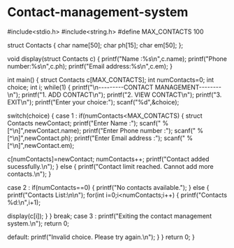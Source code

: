 # Contact-management-system

#include<stdio.h>
#include<string.h>
#define MAX_CONTACTS 100

struct Contacts
{
 char name[50];
 char ph[15];
 char em[50];
};

void display(struct Contacts c)
{
 printf("Name :%s\n",c.name);
 printf("Phone number:%s\n",c.ph);
 printf("Email address:%s\n",c.em);
}

int main()
{
 struct Contacts c[MAX_CONTACTS];
 int numContacts=0;
 int choice;
 int i;
 while(1)
 {
  printf("\n---------CONTACT MANAGEMENT--------\n");
  printf("1. ADD CONTACT\n");
  printf("2. VIEW CONTACT\n");
  printf("3. EXIT\n");
  printf("Enter your choice:");
  scanf("%d",&choice);

 switch(choice)
 {
  case 1 :
  if(numContacts<MAX_CONTACTS)
  {
   struct Contacts newContact;
   printf("Enter Name :");
   scanf(" %[^\n]",newContact.name);
   printf("Enter Phone number :");
   scanf(" %[^\n]",newContact.ph);
   printf("Enter Email address :");
   scanf(" %[^\n]",newContact.em);

   c[numContacts]=newContact;
   numContacts++;
   printf("Contact added sucessfully.\n");
  }
  else
  {
   printf("Contact limit reached. Cannot add more contacts.\n");
  }

 case 2 :
 if(numContacts==0)
 {
  printf("No contacts available.");
 }
 else
 {
  printf("Contacts List:\n\n");
  for(int i=0;i<numContacts;i++)
  {
   printf("Contacts %d:\n",i+1);

 display(c[i]);
  }
 }
break;
 case 3 :
 printf("Exiting the contact management system.\n");
 return 0;

default:
printf("Invalid choice. Please try again.\n");
}
}
return 0;
}
